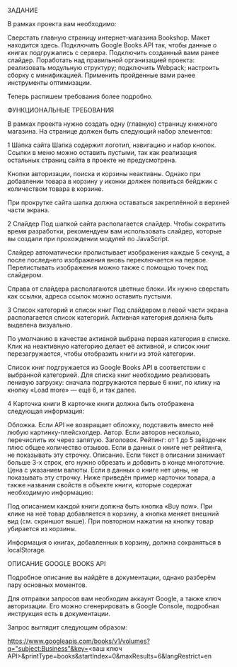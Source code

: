 ЗАДАНИЕ

В рамках проекта вам необходимо:

Сверстать главную страницу интернет-магазина Bookshop. Макет находится здесь.
Подключить Google Books API так, чтобы данные о книгах подгружались с сервера.
Подключить созданный вами ранее слайдер.
Поработать над правильной организацией проекта:
реализовать модульную структуру;
подключить Webpack;
настроить сборку с минификацией.
Применить пройденные вами ранее инструменты оптимизации.

Теперь распишем требования более подробно.

ФУНКЦИОНАЛЬНЫЕ ТРЕБОВАНИЯ

В рамках проекта нужно создать одну (главную) страницу книжного магазина. На странице должен быть следующий набор элементов:

1
Шапка сайта
Шапка содержит логотип, навигацию и набор кнопок. Ссылки в меню можно оставить пустыми, так как реализация остальных страниц сайта в проекте не предусмотрена.


Кнопки авторизации, поиска и корзины неактивны. Однако при добавлении товара в корзину у иконки должен появиться бейджик с количеством товара в корзине.


При прокрутке сайта шапка должна оставаться закреплённой в верхней части экрана.

2
Слайдер
Под шапкой сайта располагается слайдер. Чтобы сократить время разработки, рекомендуем вам использовать слайдер, которые вы создали при прохождении модулей по JavaScript.

Слайдер автоматически пролистывает изображения каждые 5 секунд, а после последнего изображения вновь переключается на первое. Перелистывать изображения можно также с помощью точек под слайдером.


Справа от слайдера располагаются цветные блоки. Их нужно сверстать как ссылки, адреса ссылок можно оставить пустыми.

3
Список категорий и список книг
Под слайдером в левой части экрана располагается список категорий. Активная категория должна быть выделена визуально.


По умолчанию в качестве активной выбрана первая категория в списке. Клик на неактивную категорию делает её активной, и список книг перезагружается, чтобы отобразить книги из этой категории.

Список книг подгружается из Google Books API в соответствии с выбранной категорией. Для списка книг необходимо реализовать ленивую загрузку: сначала подгружаются первые 6 книг, по клику на кнопку «Load more» — ещё 6, и так далее.

4
Карточка книги
В карточке книги должна быть отображена следующая информация:

Обложка. Если API не возвращает обложку, подставить вместо неё любую картинку-плейсхолдер.
Автор. Если авторов несколько, перечислить их через запятую.
Заголовок.
Рейтинг: от 1 до 5 звёздочек плюс общее количество отзывов. Если в данных о книге нет рейтинга, не показывать эту строчку.
Описание. Если текст в описании занимает больше 3-х строк, его нужно обрезать и добавить в конце многоточие.
Цена с указанием валюты. Если в данных о книге нет цены, не показывать эту строчку.
Ниже приведён пример карточки товара, а также названия свойств в объекте книги, которые содержат необходимую информацию:


Под описанием каждой книги должна быть кнопка «Buy now». При клике на неё товар добавляется в корзину, а кнопка меняет внешний вид (см. скриншот выше). При повторном нажатии на кнопку товар убирается из корзины.

Информация о книгах, добавленных в корзину, должна сохраняться в localStorage.

ОПИСАНИЕ GOOGLE BOOKS API

Подробное описание вы найдёте в документации, однако разберём пару основных моментов.

Для отправки запросов вам необходим аккаунт Google, а также ключ авторизации. Его можно сгенерировать в Google Console, подробная инструкция есть в документации.

Запрос выглядит следующим образом:

https://www.googleapis.com/books/v1/volumes?q="subject:Business"&key=<ваш ключ API>&printType=books&startIndex=0&maxResults=6&langRestrict=en
